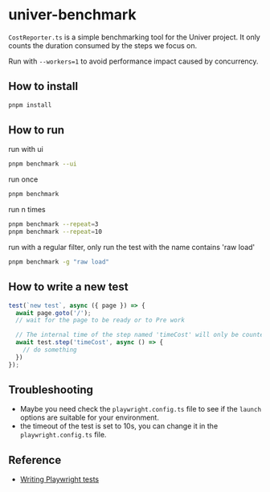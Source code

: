 # univer-benchmark

`CostReporter.ts` is a simple benchmarking tool for the Univer project. It only counts the duration consumed by the steps we focus on.

Run with `--workers=1` to avoid performance impact caused by concurrency.

## How to install

```bash
pnpm install
```

## How to run

run with ui
```bash
pnpm benchmark --ui
```

run once
```bash
pnpm benchmark
```

run n times
```bash
pnpm benchmark --repeat=3
pnpm benchmark --repeat=10
```

run with a regular filter, only run the test with the name contains 'raw load'
```bash
pnpm benchmark -g "raw load"
```

## How to write a new test

```typescript
test(`new test`, async ({ page }) => {
  await page.goto('/');
  // wait for the page to be ready or to Pre work

  // The internal time of the step named 'timeCost' will only be counted
  await test.step('timeCost', async () => {
    // do something    
  })
});
```

## Troubleshooting

- Maybe you need check the `playwright.config.ts` file to see if the `launch` options are suitable for your environment.
- the timeout of the test is set to 10s, you can change it in the `playwright.config.ts` file.

## Reference

- [Writing Playwright tests](https://playwright.dev/docs/intro)